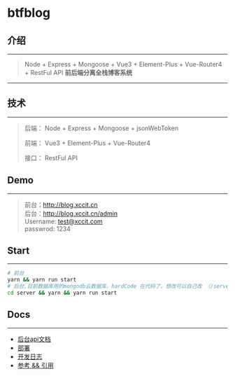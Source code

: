 # btfblog
## 介绍
---
> Node + Express + Mongoose + Vue3 + Element-Plus + Vue-Router4  +  RestFul API **前后端分离全栈博客系统** 
---  
## 技术
---
> 后端： Node + Express + Mongoose + jsonWebToken
> 
> 前端： Vue3 + Element-Plus + Vue-Router4 
> 
> 接口： RestFul API

## Demo
---
> 前台：http://blog.xccit.cn <br>
> 后台：http://blog.xccit.cn/admin <br>
> Username: test@xccit.com <br>
> passwrod: 1234 <br>

## Start
---
```bash
# 前台
yarn && yarn run start
# 后台,目前数据库用的mongodb云数据库，hardCode 在代码了，想改可以自己改 （/server/.env）
cd server && yarn && yarn run start
```

## Docs
---
- [后台api文档](./Docs/Api.md)
- [部署](./Docs/Deploy.md)
- [开发日志](./Docs/Logs.md)
- [参考 && 引用](./Docs//Reference.md)

